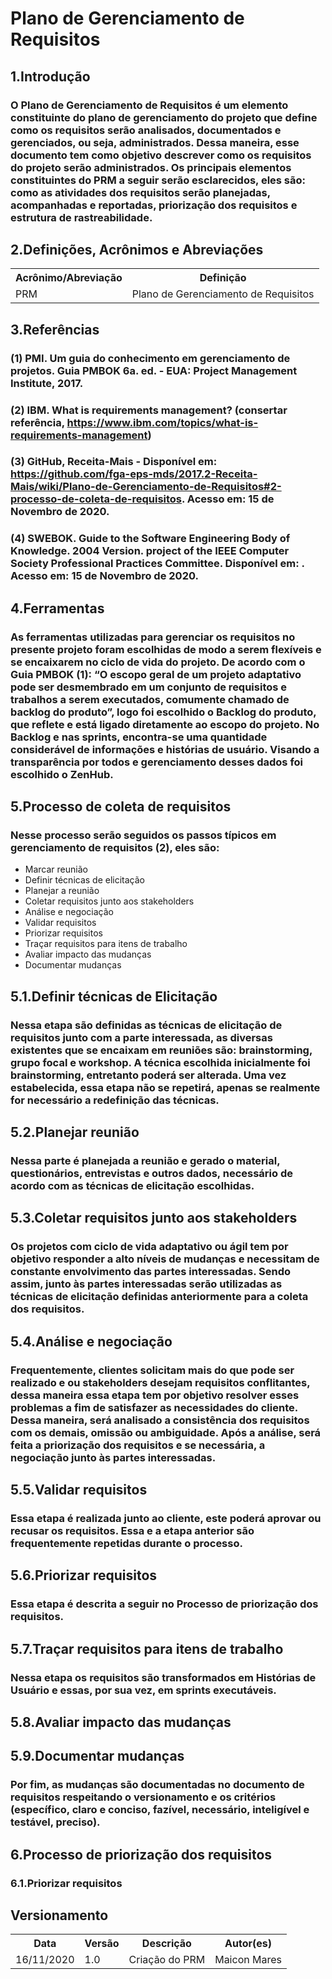 # Plano de Gerenciamento de Requisitos
## 1.Introdução
### O Plano de Gerenciamento de Requisitos é um elemento constituinte do plano de gerenciamento do projeto que define como os requisitos serão analisados, documentados e gerenciados, ou seja, administrados. Dessa maneira, esse documento tem como objetivo descrever como os requisitos do projeto serão administrados. Os principais elementos constituintes do PRM a seguir serão esclarecidos, eles são: como as atividades dos requisitos serão planejadas, acompanhadas e reportadas, priorização dos requisitos e estrutura de rastreabilidade.

## 2.Definições, Acrônimos e Abreviações
<table>
    <tr>
        <th>
        Acrônimo/Abreviação
        </th>
        <th>
        Definição
        </th>
    </tr>
    <tr>
        <td>PRM</td>
        <td>
        Plano de Gerenciamento de Requisitos
        </td>
    </tr>
</table>

## 3.Referências
### (1) PMI. Um guia do conhecimento em gerenciamento de projetos. Guia PMBOK 6a. ed. - EUA: Project Management Institute, 2017.
### (2) IBM. What is requirements management? (consertar referência, https://www.ibm.com/topics/what-is-requirements-management)
### (3) GitHub, Receita-Mais - Disponível em: <https://github.com/fga-eps-mds/2017.2-Receita-Mais/wiki/Plano-de-Gerenciamento-de-Requisitos#2-processo-de-coleta-de-requisitos>. Acesso em: 15 de Novembro de 2020.
### (4) SWEBOK. Guide to the Software Engineering Body of Knowledge. 2004 Version. project of the IEEE Computer Society Professional Practices Committee. Disponível em: . Acesso em: 15 de Novembro de 2020. 

## 4.Ferramentas
### As ferramentas utilizadas para gerenciar os requisitos no presente projeto foram escolhidas de modo a serem flexíveis e se encaixarem no ciclo de vida do projeto. De acordo com o Guia PMBOK (1): “O escopo geral de um projeto adaptativo pode ser desmembrado em um conjunto de requisitos e trabalhos a serem executados, comumente chamado de backlog do produto”, logo foi escolhido o Backlog do produto, que reflete e está ligado diretamente ao escopo do projeto. No Backlog e nas sprints, encontra-se uma quantidade considerável de informações e histórias de usuário. Visando a transparência por todos e gerenciamento desses dados foi escolhido o ZenHub.

## 5.Processo de coleta de requisitos
### Nesse processo serão seguidos os passos típicos em gerenciamento de requisitos (2), eles são:
<ul>
    <li>Marcar reunião</li>
    <li>Definir técnicas de elicitação</li>
    <li>Planejar a reunião</li>
    <li>Coletar requisitos junto aos stakeholders</li>
    <li>Análise e negociação</li>
    <li>Validar requisitos</li>
    <li>Priorizar requisitos</li>
    <li>Traçar requisitos para itens de trabalho</li>
    <li>Avaliar impacto das mudanças</li>
    <li>Documentar mudanças</li>
</ul>

## 5.1.Definir técnicas de Elicitação
### Nessa etapa são definidas as técnicas de elicitação de requisitos junto com a parte interessada, as diversas existentes que se encaixam em reuniões são: brainstorming, grupo focal e workshop. A técnica escolhida inicialmente foi brainstorming, entretanto poderá ser alterada. Uma vez estabelecida, essa etapa não se repetirá, apenas se realmente for necessário a redefinição das técnicas.

## 5.2.Planejar reunião
### Nessa parte é planejada a reunião e gerado o material, questionários, entrevistas e outros dados, necessário de acordo com as técnicas de elicitação escolhidas.

## 5.3.Coletar requisitos junto aos stakeholders
### Os projetos com ciclo de vida adaptativo ou ágil tem por objetivo responder a alto níveis de mudanças e necessitam de constante envolvimento das partes interessadas. Sendo assim, junto às partes interessadas serão utilizadas as técnicas de elicitação definidas anteriormente para a coleta dos requisitos.

## 5.4.Análise e negociação
### Frequentemente, clientes solicitam mais do que pode ser realizado e ou stakeholders desejam requisitos conflitantes, dessa maneira essa etapa tem por objetivo resolver esses problemas a fim de satisfazer as necessidades do cliente. Dessa maneira, será analisado a consistência dos requisitos com os demais, omissão ou ambiguidade. Após a análise, será feita a priorização dos requisitos e se necessária, a negociação junto às partes interessadas.

## 5.5.Validar requisitos
### Essa etapa é realizada junto ao cliente, este poderá aprovar ou recusar os requisitos. Essa e a etapa anterior são frequentemente repetidas durante o processo.

## 5.6.Priorizar requisitos
### Essa etapa é descrita a seguir no Processo de priorização dos requisitos.

## 5.7.Traçar requisitos para itens de trabalho
### Nessa etapa os requisitos são transformados em Histórias de Usuário e essas, por sua vez, em sprints executáveis.

## 5.8.Avaliar impacto das mudanças

## 5.9.Documentar mudanças
### Por fim, as mudanças são documentadas no documento de requisitos respeitando o versionamento e os critérios (específico, claro e conciso, fazível, necessário, inteligível e testável, preciso).

## 6.Processo de priorização dos requisitos
### 6.1.Priorizar requisitos

## Versionamento
<table>
    <tr>
        <th>Data</th>
        <th>Versão</th>
        <th>Descrição</th>
        <th>Autor(es)</th>
    </tr>
    <tr>
        <td>
        16/11/2020
        </td>
        <td>
        1.0
        </td>
        <td>
        Criação do PRM
        </td>
        <td>
        Maicon Mares
        </td>
    </tr>
</table>

